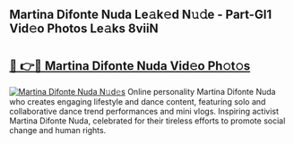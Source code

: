 ## Martina Difonte Nuda Le𝚊k𝚎d N𝚞𝚍e - Part-Gl1 Vid𝚎o Photos Le𝚊ks 8viiN

# <h2><a href="http://fbegwg9.evod.top/?m=Martina+Difonte+Nuda">🔗 👉🔴 Martina Difonte Nuda Vid𝚎o Ph𝚘t𝚘s</a></h2>

[![Martina Difonte Nuda N𝚞d𝚎s](https://i.imgur.com/8V9OHl7.gif)](http://fbegwg9.evod.top/?m=Martina+Difonte+Nuda)
Online personality Martina Difonte Nuda who creates engaging lifestyle and dance content, featuring solo and collaborative dance trend performances and mini vlogs. Inspiring activist Martina Difonte Nuda, celebrated for their tireless efforts to promote social change and human rights. 
